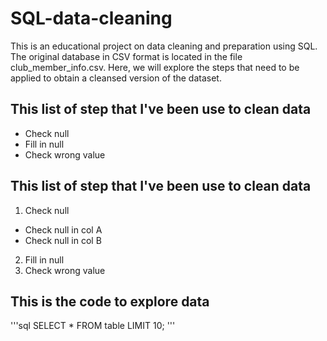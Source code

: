 # SQL-data-cleaning
This is an educational project on data cleaning and preparation using SQL. The original database in CSV format is located in the file club_member_info.csv. Here, we will explore the steps that need to be applied to obtain a cleansed version of the dataset.

## This list of step that I've been use to clean data
- Check null
- Fill in null
- Check wrong value
## This list of step that I've been use to clean data
1. Check null
  + Check null in col A
  + Check null in col B
2. Fill in null
3. Check wrong value
 
## This is the code to explore data
'''sql
SELECT * FROM table LIMIT 10;
'''
